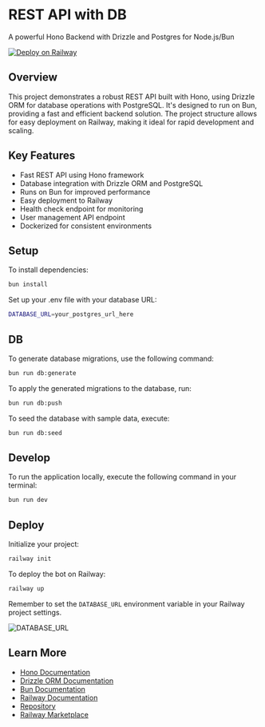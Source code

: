 # REST API with DB

A powerful Hono Backend with Drizzle and Postgres for Node.js/Bun

[![Deploy on Railway](https://railway.app/button.svg)](https://railway.app/template/hIiRi5?referralCode=CODE)

## Overview

This project demonstrates a robust REST API built with Hono, using Drizzle ORM for database operations with PostgreSQL. It's designed to run on Bun, providing a fast and efficient backend solution. The project structure allows for easy deployment on Railway, making it ideal for rapid development and scaling.

## Key Features

- Fast REST API using Hono framework
- Database integration with Drizzle ORM and PostgreSQL
- Runs on Bun for improved performance
- Easy deployment to Railway
- Health check endpoint for monitoring
- User management API endpoint
- Dockerized for consistent environments

## Setup

To install dependencies:

```bash
bun install
```

Set up your .env file with your database URL:

```bash
DATABASE_URL=your_postgres_url_here
```

## DB

To generate database migrations, use the following command:

```bash
bun run db:generate
```

To apply the generated migrations to the database, run:

```bash
bun run db:push
```

To seed the database with sample data, execute:

```bash
bun run db:seed
```

## Develop

To run the application locally, execute the following command in your terminal:

```bash
bun run dev
```

## Deploy

Initialize your project:

```bash
railway init
```

To deploy the bot on Railway:

```bash
railway up
```

Remember to set the `DATABASE_URL` environment variable in your Railway project settings.

![DATABASE_URL](https://github.com/user-attachments/assets/eab66d70-ebe5-42fa-b1dd-3859cdbc199a)

## Learn More

- [Hono Documentation](https://hono.dev/)
- [Drizzle ORM Documentation](https://orm.drizzle.team/)
- [Bun Documentation](https://bun.sh/docs)
- [Railway Documentation](https://docs.railway.app/)
- [Repository](https://github.com/aeither/railway-rest-api-with-db)
- [Railway Marketplace](https://railway.app/template/hIiRi5)
